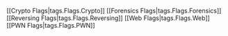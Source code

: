[[Crypto Flags|tags.Flags.Crypto]]
[[Forensics Flags|tags.Flags.Forensics]]
[[Reversing Flags|tags.Flags.Reversing]]
[[Web Flags|tags.Flags.Web]]
[[PWN Flags|tags.Flags.PWN]]